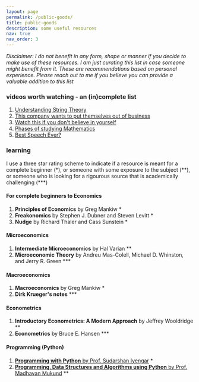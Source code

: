 ```yaml
---
layout: page
permalink: /public-goods/
title: public-goods
description: some useful resources
nav: true
nav_order: 3
---
```


*Disclaimer: I do not benefit in any form, shape or manner if you decide to make use of these resources. I am just curating this list in case someone might benefit from it. These are recommendations based on personal experience. Please reach out to me if you believe you can provide a valuable addition to this list*


### videos worth watching - an (in)complete list

1. [Understanding String Theory](https://youtu.be/Da-2h2B4faU)
2. [This company wants to put themselves out of business](https://youtu.be/Pv1Otdg4fok)
3. [Watch this if you don't believe in yourself](https://youtu.be/yBEfU-Ul_iI)
4. [Phases of studying Mathematics](https://youtu.be/48Hr3CT5Tpk) 
5. [Best Speech Ever?](https://youtu.be/wD2cVhC-63I) 


### learning

I use a three star rating scheme to indicate if a resource is meant for a complete beginner (\*), or someone with some exposure to the subject (\**), or someone who is looking for a rigourous source that is academically challenging (\***)

#### For complete beginners to Economics
1. **Principles of Economics** by Greg Mankiw *
2. **Freakonomics** by Stephen J. Dubner and Steven Levitt *
3. **Nudge** by Richard Thaler and Cass Sunstein *


#### Microeconomics
1. **Intermediate Microeconomics** by Hal Varian **
2. **Microeconomic Theory** by Andreu Mas-Colell, Michael D. Whinston, and Jerry R. Green ***


#### Macroeconomics
1. **Macroeconomics** by Greg Mankiw *
2. **Dirk Krueger's notes** ***


#### Econometrics
1. **Introductory Econometrics: A Modern Approach** by Jeffrey Wooldridge **
2. **Econometrics** by Bruce E. Hansen ***


#### Programming (Python)
1. [**Programming with Python** by Prof. Sudarshan Iyengar](https://youtube.com/playlist?list=PLZ2ps__7DhBb2cXAu5PevO_mzgS3Fj3Fs&feature=shared) *
2. [**Programming, Data Structures and Algorithms using Python** by Prof. Madhavan Mukund](https://youtube.com/playlist?list=PLZ2ps__7DhBaDccbZRgiU1sHX2gZrQ-XT&feature=shared) **





